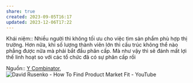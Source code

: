 ```yaml
---
share: true
created: 2023-09-05T16:17
updated: 2023-12-06T17:22
---
```


Khái niệm:: 
Nhiều người thì không tối ưu cho việc tìm sản phẩm phù hợp thị trường. Hơn nữa, khi số lượng thành viên lớn thì cấu trúc không thể nào phẳng được nữa mà phải bắt đầu phân cấp. Mà như vậy thì sẽ đánh mất lợi thế linh hoạt so với các tổ chức đã có sự phân cấp rồi

Nguồn:: [Y Combinator](../../../%CE%9E%20Ngu%E1%BB%93n/Y%20Combinator.md), ![David Rusenko - How To Find Product Market Fit - YouTube](https://youtu.be/0LNQxT9LvM0?si=2B_RaGTRgSlgpB4J&t=2140)